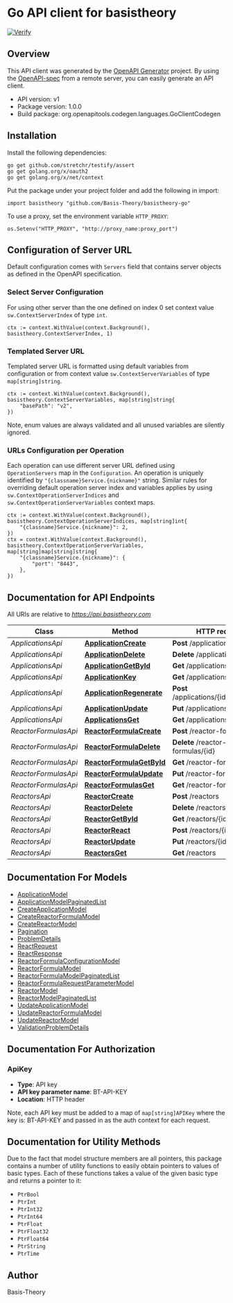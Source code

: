# Go API client for basistheory

[![Verify](https://github.com/Basis-Theory/basistheory-go/actions/workflows/verify.yml/badge.svg)](https://github.com/Basis-Theory/basistheory-go/actions/workflows/verify.yml)

## Overview
This API client was generated by the [OpenAPI Generator](https://openapi-generator.tech) project.  By using the [OpenAPI-spec](https://www.openapis.org/) from a remote server, you can easily generate an API client.

- API version: v1
- Package version: 1.0.0
- Build package: org.openapitools.codegen.languages.GoClientCodegen

## Installation

Install the following dependencies:

```shell
go get github.com/stretchr/testify/assert
go get golang.org/x/oauth2
go get golang.org/x/net/context
```

Put the package under your project folder and add the following in import:

```golang
import basistheory "github.com/Basis-Theory/basistheory-go"
```

To use a proxy, set the environment variable `HTTP_PROXY`:

```golang
os.Setenv("HTTP_PROXY", "http://proxy_name:proxy_port")
```

## Configuration of Server URL

Default configuration comes with `Servers` field that contains server objects as defined in the OpenAPI specification.

### Select Server Configuration

For using other server than the one defined on index 0 set context value `sw.ContextServerIndex` of type `int`.

```golang
ctx := context.WithValue(context.Background(), basistheory.ContextServerIndex, 1)
```

### Templated Server URL

Templated server URL is formatted using default variables from configuration or from context value `sw.ContextServerVariables` of type `map[string]string`.

```golang
ctx := context.WithValue(context.Background(), basistheory.ContextServerVariables, map[string]string{
	"basePath": "v2",
})
```

Note, enum values are always validated and all unused variables are silently ignored.

### URLs Configuration per Operation

Each operation can use different server URL defined using `OperationServers` map in the `Configuration`.
An operation is uniquely identified by `"{classname}Service.{nickname}"` string.
Similar rules for overriding default operation server index and variables applies by using `sw.ContextOperationServerIndices` and `sw.ContextOperationServerVariables` context maps.

```
ctx := context.WithValue(context.Background(), basistheory.ContextOperationServerIndices, map[string]int{
	"{classname}Service.{nickname}": 2,
})
ctx = context.WithValue(context.Background(), basistheory.ContextOperationServerVariables, map[string]map[string]string{
	"{classname}Service.{nickname}": {
		"port": "8443",
	},
})
```

## Documentation for API Endpoints

All URIs are relative to *https://api.basistheory.com*

Class | Method | HTTP request | Description
------------ | ------------- | ------------- | -------------
*ApplicationsApi* | [**ApplicationCreate**](docs/ApplicationsApi.md#applicationcreate) | **Post** /applications |
*ApplicationsApi* | [**ApplicationDelete**](docs/ApplicationsApi.md#applicationdelete) | **Delete** /applications/{id} |
*ApplicationsApi* | [**ApplicationGetById**](docs/ApplicationsApi.md#applicationgetbyid) | **Get** /applications/{id} |
*ApplicationsApi* | [**ApplicationKey**](docs/ApplicationsApi.md#applicationkey) | **Get** /applications/key |
*ApplicationsApi* | [**ApplicationRegenerate**](docs/ApplicationsApi.md#applicationregenerate) | **Post** /applications/{id}/regenerate |
*ApplicationsApi* | [**ApplicationUpdate**](docs/ApplicationsApi.md#applicationupdate) | **Put** /applications/{id} |
*ApplicationsApi* | [**ApplicationsGet**](docs/ApplicationsApi.md#applicationsget) | **Get** /applications |
*ReactorFormulasApi* | [**ReactorFormulaCreate**](docs/ReactorFormulasApi.md#reactorformulacreate) | **Post** /reactor-formulas |
*ReactorFormulasApi* | [**ReactorFormulaDelete**](docs/ReactorFormulasApi.md#reactorformuladelete) | **Delete** /reactor-formulas/{id} |
*ReactorFormulasApi* | [**ReactorFormulaGetById**](docs/ReactorFormulasApi.md#reactorformulagetbyid) | **Get** /reactor-formulas/{id} |
*ReactorFormulasApi* | [**ReactorFormulaUpdate**](docs/ReactorFormulasApi.md#reactorformulaupdate) | **Put** /reactor-formulas/{id} |
*ReactorFormulasApi* | [**ReactorFormulasGet**](docs/ReactorFormulasApi.md#reactorformulasget) | **Get** /reactor-formulas |
*ReactorsApi* | [**ReactorCreate**](docs/ReactorsApi.md#reactorcreate) | **Post** /reactors |
*ReactorsApi* | [**ReactorDelete**](docs/ReactorsApi.md#reactordelete) | **Delete** /reactors/{id} |
*ReactorsApi* | [**ReactorGetById**](docs/ReactorsApi.md#reactorgetbyid) | **Get** /reactors/{id} |
*ReactorsApi* | [**ReactorReact**](docs/ReactorsApi.md#reactorreact) | **Post** /reactors/{id}/react |
*ReactorsApi* | [**ReactorUpdate**](docs/ReactorsApi.md#reactorupdate) | **Put** /reactors/{id} |
*ReactorsApi* | [**ReactorsGet**](docs/ReactorsApi.md#reactorsget) | **Get** /reactors |


## Documentation For Models

- [ApplicationModel](docs/ApplicationModel.md)
- [ApplicationModelPaginatedList](docs/ApplicationModelPaginatedList.md)
- [CreateApplicationModel](docs/CreateApplicationModel.md)
- [CreateReactorFormulaModel](docs/CreateReactorFormulaModel.md)
- [CreateReactorModel](docs/CreateReactorModel.md)
- [Pagination](docs/Pagination.md)
- [ProblemDetails](docs/ProblemDetails.md)
- [ReactRequest](docs/ReactRequest.md)
- [ReactResponse](docs/ReactResponse.md)
- [ReactorFormulaConfigurationModel](docs/ReactorFormulaConfigurationModel.md)
- [ReactorFormulaModel](docs/ReactorFormulaModel.md)
- [ReactorFormulaModelPaginatedList](docs/ReactorFormulaModelPaginatedList.md)
- [ReactorFormulaRequestParameterModel](docs/ReactorFormulaRequestParameterModel.md)
- [ReactorModel](docs/ReactorModel.md)
- [ReactorModelPaginatedList](docs/ReactorModelPaginatedList.md)
- [UpdateApplicationModel](docs/UpdateApplicationModel.md)
- [UpdateReactorFormulaModel](docs/UpdateReactorFormulaModel.md)
- [UpdateReactorModel](docs/UpdateReactorModel.md)
- [ValidationProblemDetails](docs/ValidationProblemDetails.md)


## Documentation For Authorization



### ApiKey

- **Type**: API key
- **API key parameter name**: BT-API-KEY
- **Location**: HTTP header

Note, each API key must be added to a map of `map[string]APIKey` where the key is: BT-API-KEY and passed in as the auth context for each request.


## Documentation for Utility Methods

Due to the fact that model structure members are all pointers, this package contains
a number of utility functions to easily obtain pointers to values of basic types.
Each of these functions takes a value of the given basic type and returns a pointer to it:

* `PtrBool`
* `PtrInt`
* `PtrInt32`
* `PtrInt64`
* `PtrFloat`
* `PtrFloat32`
* `PtrFloat64`
* `PtrString`
* `PtrTime`

## Author

Basis-Theory

